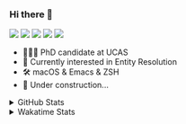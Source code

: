 ### Hi there 👋

[![](https://img.shields.io/badge/-Email-325180?logo=maildotru&logoColor=white&style=flat-square)](mailto:wang@tianshu.me)
[![](https://img.shields.io/badge/-GitHub-black?logo=GitHub&style=flat-square)](https://github.com/tshu-w)
[![](https://img.shields.io/badge/-Telegram-26a5e4?labelColor=fafafa&logo=telegram&style=flat-square)](https://t.me/tshu_w) 
[![](https://img.shields.io/badge/-Twitter-1da1f2?logo=Twitter&logoColor=white&style=flat-square)](https://twitter.com/tshu_w)
[![](https://komarev.com/ghpvc/?username=tshu-w&color=blueviolet&style=flat-square)]()



- 🧑🏻‍🎓 PhD candidate at UCAS
- 🔭 Currently interested in Entity Resolution
- 🛠 macOS & Emacs & ZSH
- 🚧 Under construction...

<details>

<summary>GitHub Stats</summary>

![Tianshu's GitHub stats](https://github-readme-stats.vercel.app/api?username=tshu-w&show_icons=true&theme=buefy&count_private=true)
  
</details>


<details>
  <summary>Wakatime Stats</summary>

  Currently, files accessed by tramp cannot be tracked by wakatime, see https://github.com/wakatime/wakatime-mode/issues/27
  <br>
  
<!--START_SECTION:waka-->
**I'm an Early 🐤** 

```text
🌞 Morning    28 commits     ██░░░░░░░░░░░░░░░░░░░░░░░   10.98% 
🌆 Daytime    131 commits    ████████████░░░░░░░░░░░░░   51.37% 
🌃 Evening    93 commits     █████████░░░░░░░░░░░░░░░░   36.47% 
🌙 Night      3 commits      ░░░░░░░░░░░░░░░░░░░░░░░░░   1.18%

```
📅 **I'm Most Productive on Saturday** 

```text
Monday       53 commits     █████░░░░░░░░░░░░░░░░░░░░   20.78% 
Tuesday      52 commits     █████░░░░░░░░░░░░░░░░░░░░   20.39% 
Wednesday    23 commits     ██░░░░░░░░░░░░░░░░░░░░░░░   9.02% 
Thursday     13 commits     █░░░░░░░░░░░░░░░░░░░░░░░░   5.1% 
Friday       21 commits     ██░░░░░░░░░░░░░░░░░░░░░░░   8.24% 
Saturday     69 commits     ██████░░░░░░░░░░░░░░░░░░░   27.06% 
Sunday       24 commits     ██░░░░░░░░░░░░░░░░░░░░░░░   9.41%

```


📊 **This Week I Spent My Time On** 

```text
💬 Programming Languages: 
sh                       3 hrs 41 mins       ████████████████░░░░░░░░░   65.57% 
Org                      1 hr 42 mins        ███████░░░░░░░░░░░░░░░░░░   30.54% 
Emacs Lisp               13 mins             █░░░░░░░░░░░░░░░░░░░░░░░░   3.89%

🔥 Editors: 
Zsh                      3 hrs 41 mins       ████████████████░░░░░░░░░   65.57% 
Emacs                    1 hr 56 mins        ████████░░░░░░░░░░░░░░░░░   34.43%

🐱‍💻 Projects: 
Terminal                 2 hrs 13 mins       ██████████░░░░░░░░░░░░░░░   39.69% 
Unknown Project          1 hr 42 mins        ███████░░░░░░░░░░░░░░░░░░   30.54% 
universal_ie             1 hr 18 mins        █████░░░░░░░░░░░░░░░░░░░░   23.4% 
emacs                    13 mins             █░░░░░░░░░░░░░░░░░░░░░░░░   4.06% 
dotfiles                 6 mins              ░░░░░░░░░░░░░░░░░░░░░░░░░   2.0%

💻 Operating System: 
Mac                      3 hrs 27 mins       ███████████████░░░░░░░░░░   61.55% 
Linux                    2 hrs 9 mins        █████████░░░░░░░░░░░░░░░░   38.45%

```

**I Mostly Code in Python** 

```text
Python                   6 repos             ████████░░░░░░░░░░░░░░░░░   31.58% 
JavaScript               3 repos             ████░░░░░░░░░░░░░░░░░░░░░   15.79% 
HTML                     2 repos             ██░░░░░░░░░░░░░░░░░░░░░░░   10.53% 
Emacs Lisp               2 repos             ██░░░░░░░░░░░░░░░░░░░░░░░   10.53% 
TeX                      2 repos             ██░░░░░░░░░░░░░░░░░░░░░░░   10.53%

```



 Last Updated on 29/09/2021
<!--END_SECTION:waka-->
</details>
